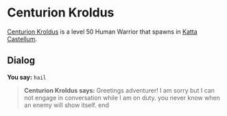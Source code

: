 # Centurion Kroldus



[Centurion Kroldus](/npc/160049) is a level 50 Human Warrior that spawns in [Katta Castellum](/zone/160).



## Dialog

**You say:** `hail`



>**Centurion Kroldus says:** Greetings adventurer! I am sorry but I can not engage in conversation while I am on duty. you never know when an enemy will show itself.
end
